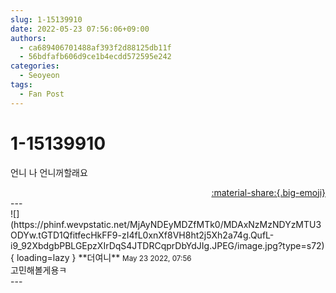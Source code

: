 ```yaml
---
slug: 1-15139910
date: 2022-05-23 07:56:06+09:00
authors:
  - ca689406701488af393f2d88125db11f
  - 56bdfafb606d9ce1b4ecdd572595e242
categories:
  - Seoyeon
tags:
  - Fan Post
---
```


# 1-15139910

<div class="post-container" markdown="1">
<div class="content-container md-sidebar__scrollwrap" markdown="1">

언니 나 언니꺼할래요

</div>
</div>

<div style="text-align: right;" markdown="1">
<a href="https://weverse.io/fromis9/fanpost/1-15139910" style="text-align: right;">:material-share:{.big-emoji}</a>
</div>
---

<div class="comments-container md-sidebar__scrollwrap" markdown="1">
<div class="comment" markdown="1">
<div class='id-container' markdown="1">
![](https://phinf.wevpstatic.net/MjAyNDEyMDZfMTk0/MDAxNzMzNDYzMTU3ODYw.tGTD1QfitfecHkFF9-zI4fL0xnXf8VH8ht2j5Xh2a74g.QufL-i9_92XbdgbPBLGEpzXIrDqS4JTDRCqprDbYdJIg.JPEG/image.jpg?type=s72){ loading=lazy }
**<span class="artist">더여니</span>** <small>May 23 2022, 07:56</small><br>
</div>
<div class='comment-body' markdown="1">
고민해볼게용ㅋ
</div>
</div>
</div>
---
